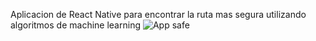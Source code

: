 Aplicacion de React Native para encontrar la ruta mas segura utilizando algoritmos de machine learning
![App safe](https://github.com/fausto11/SafeRoute/assets/65833997/a7f61894-3438-4faa-b267-f6bcb54a8eb1)

